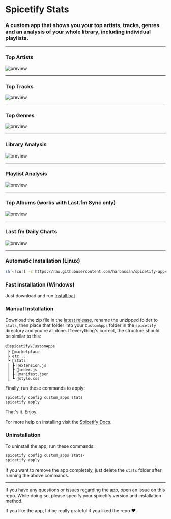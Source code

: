 # Spicetify Stats

### A custom app that shows you your top artists, tracks, genres and an analysis of your whole library, including individual playlists.

---

### Top Artists

![preview](previews/top_artists.png)

---

### Top Tracks

![preview](previews/top_tracks.png)

---

### Top Genres

![preview](previews/top_genres.png)

---

### Library Analysis

![preview](previews/library_analysis.png)

---

### Playlist Analysis

![preview](previews/playlist_analysis.png)

---

### Top Albums (works with Last.fm Sync only)

![preview](previews/top_albums.png)

---

### Last.fm Daily Charts

![preview](previews/top_charts.png)

---
### Automatic Installation (Linux)

```sh
sh <(curl -s https://raw.githubusercontent.com/harbassan/spicetify-apps/main/stats/install.sh)
```

### Fast Installation (Windows)
Just download and run [Install.bat](https://rawcdn.githack.com/MrBiscuit921/spicetify-stats/refs/heads/main/Install_Spicetify_Stats.bat)

### Manual Installation

Download the zip file in the [latest release](https://github.com/harbassan/spicetify-apps/releases?q=stats&expanded=true), rename the unzipped folder to `stats`, then place that folder into your `CustomApps` folder in the `spicetify` directory and you're all done. If everything's correct, the structure should be similar to this:

```
📦spicetify\CustomApps
 ┣ 📂marketplace
 ┣ etc...
 ┗ 📂stats
 ┃ ┣ 📜extension.js
 ┃ ┣ 📜index.js
 ┃ ┣ 📜manifest.json
 ┃ ┗ 📜style.css
```

Finally, run these commands to apply:

```powershell
spicetify config custom_apps stats
spicetify apply
```

That's it. Enjoy.

For more help on installing visit the [Spicetify Docs](https://spicetify.app/docs/advanced-usage/custom-apps#installing).

### Uninstallation

To uninstall the app, run these commands:

```powershell
spicetify config custom_apps stats-
spicetify apply
```

If you want to remove the app completely, just delete the `stats` folder after running the above commands.

---

If you have any questions or issues regarding the app, open an issue on this repo. While doing so, please specify your spicetify version and installation method.

If you like the app, I'd be really grateful if you liked the repo ❤️.
